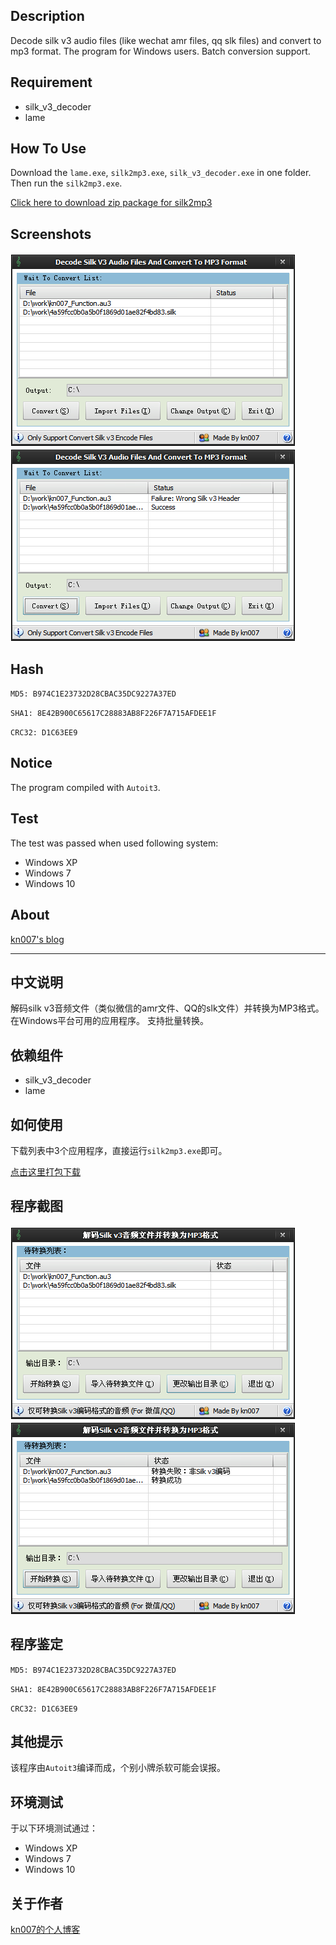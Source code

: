 ## Description
Decode silk v3 audio files (like wechat amr files, qq slk files) and convert to mp3 format.
The program for Windows users.
Batch conversion support.

## Requirement

* silk_v3_decoder
* lame

## How To Use

Download the `lame.exe`, `silk2mp3.exe`, `silk_v3_decoder.exe` in one folder. Then run the `silk2mp3.exe`.

[Click here to download zip package for silk2mp3](http://dl.kn007.net/directlink/silk2mp3-1.0.0.1.zip "silk2mp3-1.0.0.1.zip")

## Screenshots

![screenshot](/windows/screenshots/20160413171427.png?raw=true "Screenshot")
![screenshot](/windows/screenshots/20160413171521.png?raw=true "Screenshot")

## Hash

`MD5: B974C1E23732D28CBAC35DC9227A37ED`

`SHA1: 8E42B900C65617C28883AB8F226F7A715AFDEE1F`

`CRC32: D1C63EE9`

## Notice

The program compiled with `Autoit3`.

## Test

The test was passed when used following system:
* Windows XP
* Windows 7
* Windows 10

## About

[kn007's blog](http://kn007.net) 

***

## 中文说明
解码silk v3音频文件（类似微信的amr文件、QQ的slk文件）并转换为MP3格式。
在Windows平台可用的应用程序。
支持批量转换。

## 依赖组件

* silk_v3_decoder
* lame

## 如何使用

下载列表中3个应用程序，直接运行`silk2mp3.exe`即可。

[点击这里打包下载](http://dl.kn007.net/directlink/silk2mp3-1.0.0.1.zip "silk2mp3-1.0.0.1.zip")

## 程序截图

![screenshot](/windows/screenshots/20160413145612.png?raw=true "Screenshot")
![screenshot](/windows/screenshots/20160413145643.png?raw=true "Screenshot")

## 程序鉴定

`MD5: B974C1E23732D28CBAC35DC9227A37ED`

`SHA1: 8E42B900C65617C28883AB8F226F7A715AFDEE1F`

`CRC32: D1C63EE9`

## 其他提示

该程序由`Autoit3`编译而成，个别小牌杀软可能会误报。

## 环境测试

于以下环境测试通过：
* Windows XP
* Windows 7
* Windows 10

## 关于作者

[kn007的个人博客](http://kn007.net) 
